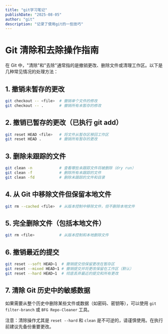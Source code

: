 ```yaml
---
title: "git学习笔记"
publishDate: "2025-08-05"
author: "git"
description: "记录了使用git的一些技巧"
---
```



# Git 清除和去除操作指南

在 Git 中，"清除"和"去除"通常指的是撤销更改、删除文件或清理工作区。以下是几种常见情况的处理方法：

## 1. 撤销未暂存的更改

```bash
git checkout -- <file>  # 撤销单个文件的修改
git checkout -- .       # 撤销所有未暂存的修改
```

## 2. 撤销已暂存的更改（已执行 git add）

```bash
git reset HEAD <file>   # 将文件从暂存区移回工作区
git reset HEAD .        # 撤销所有暂存的更改
```

## 3. 删除未跟踪的文件

```bash
git clean -n            # 查看哪些未跟踪文件将被删除（dry run）
git clean -f            # 删除所有未跟踪的文件
git clean -fd           # 删除未跟踪的文件和目录
```

## 4. 从 Git 中移除文件但保留本地文件

```bash
git rm --cached <file>  # 从版本控制中移除文件，但不删除本地文件
```

## 5. 完全删除文件（包括本地文件）

```bash
git rm <file>           # 从版本控制和本地删除文件
```

## 6. 撤销最近的提交

```bash
git reset --soft HEAD~1  # 撤销提交但保留更改在暂存区
git reset --mixed HEAD~1 # 撤销提交并将更改保留在工作区（默认）
git reset --hard HEAD~1  # 彻底丢弃最近的提交和所有更改
```

## 7. 清除 Git 历史中的敏感数据

如果需要从整个历史中删除某些文件或数据（如密码、密钥等），可以使用 `git filter-branch` 或 `BFG Repo-Cleaner` 工具。

注意：清除操作尤其是 `reset --hard` 和 `clean` 是不可逆的，请谨慎使用。在执行前建议先备份重要更改。